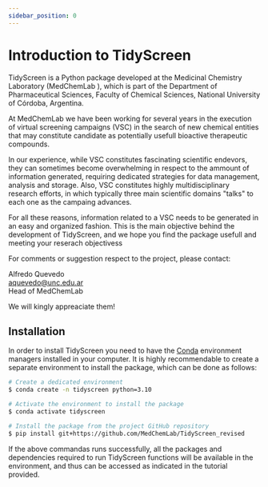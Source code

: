 ```yaml
---
sidebar_position: 0
---
```


# Introduction to TidyScreen

TidyScreen is a Python package developed at the Medicinal Chemistry Laboratory (MedChemLab ), which is part of the Department of Pharmaceutical Sciences, Faculty of Chemical Sciences, National University of Córdoba, Argentina. 

At MedChemLab we have been working for several years in the execution of virtual screening campaigns (VSC) in the search of new chemical entities that may constitute candidate as potentially usefull bioactive therapeutic compounds.

In our experience, while VSC constitutes fascinating scientific endevors, they can sometimes become overwhelming in respect to the ammount of information generated, requiring dedicated strategies for data management, analysis and storage. Also, VSC constitutes highly multidisciplinary research efforts, in which typically three main scientific domains "talks" to each one as the campaing advances.

For all these reasons, information related to a VSC needs to be generated in an easy and organized fashion. This is the main objective behind the development of TidyScreen, and we hope you find the package usefull and meeting your reserach objectivess

For comments or suggestion respect to the project, please contact:

Alfredo Quevedo<br />
aquevedo@unc.edu.ar<br />
Head of MedChemLab

We will kingly appreaciate them!

## Installation

In order to install TidyScreen you need to have the [Conda](https://anaconda.org/) environment managers installed in your computer. It is highly recommendable to create a separate environment to install the package, which can be done as follows:

```bash
# Create a dedicated environment 
$ conda create -n tidyscreen python=3.10

# Activate the environment to install the package
$ conda activate tidyscreen

# Install the package from the project GitHub repository
$ pip install git+https://github.com/MedChemLab/TidyScreen_revised

```

If the above commandas runs successfully, all the packages and dependencies required to run TidyScreen functions will be available in the environment, and thus can be accessed as indicated in the tutorial provided.